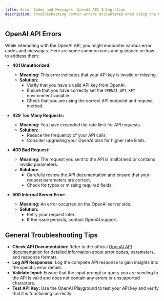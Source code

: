 ```yaml
---
title: Error Codes and Messages: OpenAI API Integration
description: Troubleshooting common errors encountered when using the OpenAI API within the Starlight project. 
---
```


## OpenAI API Errors

While interacting with the OpenAI API, you might encounter various error codes and messages. Here are some common ones and guidance on how to address them:

*   **401 Unauthorized:**
    *   **Meaning:** This error indicates that your API key is invalid or missing.
    *   **Solution:**
        *   Verify that you have a valid API key from OpenAI.
        *   Ensure that you have correctly set the `OPENAI_API_KEY` environment variable.
        *   Check that you are using the correct API endpoint and request method.

*   **429 Too Many Requests:**
    *   **Meaning:** You have exceeded the rate limit for API requests.
    *   **Solution:**
        *   Reduce the frequency of your API calls.
        *   Consider upgrading your OpenAI plan for higher rate limits.

*   **400 Bad Request:**
    *   **Meaning:** The request you sent to the API is malformed or contains invalid parameters.
    *   **Solution:**
        *   Carefully review the API documentation and ensure that your request parameters are correct.
        *   Check for typos or missing required fields. 

*   **500 Internal Server Error:**
    *   **Meaning:** An error occurred on the OpenAI server side.
    *   **Solution:**
        *   Retry your request later.
        *   If the issue persists, contact OpenAI support. 

## General Troubleshooting Tips

*   **Check API Documentation:** Refer to the official [OpenAI API documentation](https://beta.openai.com/docs/api-reference) for detailed information about error codes, parameters, and response formats.
*   **Log API Responses:** Log the complete API response to gain insights into the specific error details.
*   **Validate Input:** Ensure that the input prompt or query you are sending to the API is valid and does not contain any errors or unsupported characters. 
*   **Test API Key:** Use the OpenAI Playground to test your API key and verify that it is functioning correctly. 
